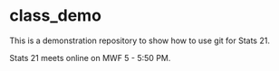 # class_demo
This is a demonstration repository to show how to use git for Stats 21.

Stats 21 meets online on MWF 5 - 5:50 PM.
